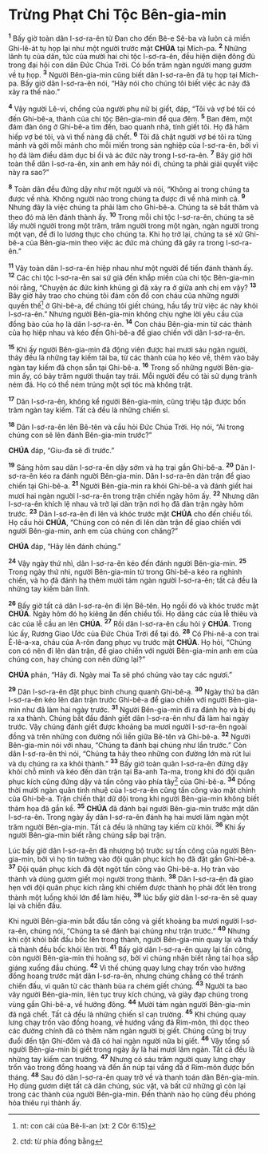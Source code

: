 # Trừng Phạt Chi Tộc Bên-gia-min
<sup><b>1</b></sup> Bấy giờ toàn dân I-sơ-ra-ên từ Đan cho đến Bê-e Sê-ba và luôn cả miền Ghi-lê-át tụ họp lại như một người trước mặt **CHÚA** tại Mích-pa. <sup><b>2</b></sup> Những lãnh tụ của dân, tức của mười hai chi tộc I-sơ-ra-ên, đều hiện diện đông đủ trong đại hội con dân Đức Chúa Trời. Có bốn trăm ngàn người mang gươm về tụ họp. <sup><b>3</b></sup> Người Bên-gia-min cũng biết dân I-sơ-ra-ên đã tụ họp tại Mích-pa. Bấy giờ dân I-sơ-ra-ên nói, “Hãy nói cho chúng tôi biết việc ác này đã xảy ra thế nào.”

<sup><b>4</b></sup> Vậy người Lê-vi, chồng của người phụ nữ bị giết, đáp, “Tôi và vợ bé tôi có đến Ghi-bê-a, thành của chi tộc Bên-gia-min để qua đêm. <sup><b>5</b></sup> Ban đêm, một đám đàn ông ở Ghi-bê-a tìm đến, bao quanh nhà, tính giết tôi. Họ đã hãm hiếp vợ bé tôi, và vì thế nàng đã chết. <sup><b>6</b></sup> Tôi đã chặt người vợ bé tôi ra từng mảnh và gởi mỗi mảnh cho mỗi miền trong sản nghiệp của I-sơ-ra-ên, bởi vì họ đã làm điều dâm dục bỉ ổi và ác đức này trong I-sơ-ra-ên. <sup><b>7</b></sup> Bây giờ hỡi toàn thể dân I-sơ-ra-ên, xin anh em hãy nói đi, chúng ta phải giải quyết việc này ra sao?”

<sup><b>8</b></sup> Toàn dân đều đứng dậy như một người và nói, “Không ai trong chúng ta được về nhà. Không người nào trong chúng ta được đi về nhà mình cả. <sup><b>9</b></sup> Nhưng đây là việc chúng ta phải làm cho Ghi-bê-a. Chúng ta sẽ bắt thăm và theo đó mà lên đánh thành ấy. <sup><b>10</b></sup> Trong mỗi chi tộc I-sơ-ra-ên, chúng ta sẽ lấy mười người trong một trăm, trăm người trong một ngàn, ngàn người trong một vạn, để đi lo lương thực cho chúng ta. Khi họ trở lại, chúng ta sẽ xử Ghi-bê-a của Bên-gia-min theo việc ác đức mà chúng đã gây ra trong I-sơ-ra-ên.”

<sup><b>11</b></sup> Vậy toàn dân I-sơ-ra-ên hiệp nhau như một người để tiến đánh thành ấy. <sup><b>12</b></sup> Các chi tộc I-sơ-ra-ên sai sứ giả đến khắp miền của chi tộc Bên-gia-min nói rằng, “Chuyện ác đức kinh khủng gì đã xảy ra ở giữa anh chị em vậy? <sup><b>13</b></sup> Bây giờ hãy trao cho chúng tôi đám côn đồ con cháu của những người quyền thế[^1-35526313-538d-4f86-a497-4311ada34d72] ở Ghi-bê-a, để chúng tôi giết chúng, hầu tẩy trừ việc ác này khỏi I-sơ-ra-ên.” Nhưng người Bên-gia-min không chịu nghe lời yêu cầu của đồng bào của họ là dân I-sơ-ra-ên. <sup><b>14</b></sup> Con cháu Bên-gia-min từ các thành của họ hiệp nhau và kéo đến Ghi-bê-a để giao chiến với dân I-sơ-ra-ên.

<sup><b>15</b></sup> Khi ấy người Bên-gia-min đã động viên được hai mươi sáu ngàn người, thảy đều là những tay kiếm tài ba, từ các thành của họ kéo về, thêm vào bảy ngàn tay kiếm đã chọn sẵn tại Ghi-bê-a. <sup><b>16</b></sup> Trong số những người Bên-gia-min ấy, có bảy trăm người thuận tay trái. Mỗi người đều có tài sử dụng trành ném đá. Họ có thể ném trúng một sợi tóc mà không trật.

<sup><b>17</b></sup> Dân I-sơ-ra-ên, không kể người Bên-gia-min, cũng triệu tập được bốn trăm ngàn tay kiếm. Tất cả đều là những chiến sĩ.

<sup><b>18</b></sup> Dân I-sơ-ra-ên lên Bê-tên và cầu hỏi Đức Chúa Trời. Họ nói, “Ai trong chúng con sẽ lên đánh Bên-gia-min trước?”

**CHÚA** đáp, “Giu-đa sẽ đi trước.”

<sup><b>19</b></sup> Sáng hôm sau dân I-sơ-ra-ên dậy sớm và hạ trại gần Ghi-bê-a. <sup><b>20</b></sup> Dân I-sơ-ra-ên kéo ra đánh người Bên-gia-min. Dân I-sơ-ra-ên dàn trận để giao chiến tại Ghi-bê-a. <sup><b>21</b></sup> Người Bên-gia-min ra khỏi Ghi-bê-a và đánh giết hai mươi hai ngàn người I-sơ-ra-ên trong trận chiến ngày hôm ấy. <sup><b>22</b></sup> Nhưng dân I-sơ-ra-ên khích lệ nhau và trở lại dàn trận nơi họ đã dàn trận ngày hôm trước. <sup><b>23</b></sup> Dân I-sơ-ra-ên đi lên và khóc trước mặt **CHÚA** cho đến chiều tối. Họ cầu hỏi **CHÚA**, “Chúng con có nên đi lên dàn trận để giao chiến với người Bên-gia-min, anh em của chúng con chăng?”

**CHÚA** đáp, “Hãy lên đánh chúng.”

<sup><b>24</b></sup> Vậy ngày thứ nhì, dân I-sơ-ra-ên kéo đến đánh người Bên-gia-min. <sup><b>25</b></sup> Trong ngày thứ nhì, người Bên-gia-min từ trong Ghi-bê-a kéo ra nghinh chiến, và họ đã đánh hạ thêm mười tám ngàn người I-sơ-ra-ên; tất cả đều là những tay kiếm bản lĩnh.

<sup><b>26</b></sup> Bấy giờ tất cả dân I-sơ-ra-ên đi lên Bê-tên. Họ ngồi đó và khóc trước mặt **CHÚA**. Ngày hôm đó họ kiêng ăn đến chiều tối. Họ dâng các của lễ thiêu và các của lễ cầu an lên **CHÚA**. <sup><b>27</b></sup> Rồi dân I-sơ-ra-ên cầu hỏi ý **CHÚA**. Trong lúc ấy, Rương Giao Ước của Đức Chúa Trời để tại đó. <sup><b>28</b></sup> Có Phi-nê-a con trai Ê-lê-a-xa, cháu của A-rôn đang phục vụ trước mặt **CHÚA**. Họ hỏi, “Chúng con có nên đi lên dàn trận, để giao chiến với người Bên-gia-min anh em của chúng con, hay chúng con nên dừng lại?”

**CHÚA** phán, “Hãy đi. Ngày mai Ta sẽ phó chúng vào tay các ngươi.”

<sup><b>29</b></sup> Dân I-sơ-ra-ên đặt phục binh chung quanh Ghi-bê-a. <sup><b>30</b></sup> Ngày thứ ba dân I-sơ-ra-ên kéo lên dàn trận trước Ghi-bê-a để giao chiến với người Bên-gia-min như đã làm hai ngày trước. <sup><b>31</b></sup> Người Bên-gia-min đi ra đánh họ và bị dụ ra xa thành. Chúng bắt đầu đánh giết dân I-sơ-ra-ên như đã làm hai ngày trước. Vậy chúng đánh giết được khoảng ba mươi người I-sơ-ra-ên ngoài đồng và trên những con đường nối liền giữa Bê-tên và Ghi-bê-a. <sup><b>32</b></sup> Người Bên-gia-min nói với nhau, “Chúng ta đánh bại chúng như lần trước.” Còn dân I-sơ-ra-ên thì nói, “Chúng ta hãy theo những con đường lớn mà rút lui và dụ chúng ra xa khỏi thành.” <sup><b>33</b></sup> Bấy giờ toàn quân I-sơ-ra-ên đứng dậy khỏi chỗ mình và kéo đến dàn trận tại Ba-anh Ta-ma, trong khi đó đội quân phục kích cũng đứng dậy và tấn công vào phía tây[^2-35526313-538d-4f86-a497-4311ada34d72] của Ghi-bê-a. <sup><b>34</b></sup> Đồng thời mười ngàn quân tinh nhuệ của I-sơ-ra-ên cũng tấn công vào mặt chính của Ghi-bê-a. Trận chiến thật dữ dội trong khi người Bên-gia-min không biết thảm họa đã gần kề. <sup><b>35</b></sup> **CHÚA** đã đánh bại người Bên-gia-min trước mặt dân I-sơ-ra-ên. Trong ngày ấy dân I-sơ-ra-ên đánh hạ hai mươi lăm ngàn một trăm người Bên-gia-min. Tất cả đều là những tay kiếm cừ khôi. <sup><b>36</b></sup> Khi ấy người Bên-gia-min biết rằng chúng sắp bại trận.

Lúc bấy giờ dân I-sơ-ra-ên đã nhượng bộ trước sự tấn công của người Bên-gia-min, bởi vì họ tin tưởng vào đội quân phục kích họ đã đặt gần Ghi-bê-a. <sup><b>37</b></sup> Đội quân phục kích đã đột ngột tấn công vào Ghi-bê-a. Họ tràn vào thành và dùng gươm giết mọi người trong thành. <sup><b>38</b></sup> Dân I-sơ-ra-ên đã giao hẹn với đội quân phục kích rằng khi chiếm được thành họ phải đốt lên trong thành một luồng khói lớn để làm hiệu, <sup><b>39</b></sup> lúc bấy giờ dân I-sơ-ra-ên sẽ quay lại và chiến đấu.

Khi người Bên-gia-min bắt đầu tấn công và giết khoảng ba mươi người I-sơ-ra-ên, chúng nói, “Chúng ta sẽ đánh bại chúng như trận trước.” <sup><b>40</b></sup> Nhưng khi cột khói bắt đầu bốc lên trong thành, người Bên-gia-min quay lại và thấy cả thành đều bốc khói lên trời. <sup><b>41</b></sup> Bấy giờ dân I-sơ-ra-ên quay lại tấn công, còn người Bên-gia-min thì hoảng sợ, bởi vì chúng nhận biết rằng tai họa sắp giáng xuống đầu chúng. <sup><b>42</b></sup> Vì thế chúng quay lưng chạy trốn vào hướng đồng hoang trước mặt dân I-sơ-ra-ên, nhưng chúng chẳng có thể tránh chiến đấu, vì quân từ các thành bủa ra chém giết chúng. <sup><b>43</b></sup> Người ta bao vây người Bên-gia-min, liên tục truy kích chúng, và giày đạp chúng trong vùng gần Ghi-bê-a, về hướng đông. <sup><b>44</b></sup> Mười tám ngàn người Bên-gia-min đã ngã chết. Tất cả đều là những chiến sĩ can trường. <sup><b>45</b></sup> Khi chúng quay lưng chạy trốn vào đồng hoang, về hướng vầng đá Rim-môn, thì dọc theo các đường chính đã có thêm năm ngàn người bị giết. Chúng cũng bị truy đuổi đến tận Ghi-đôm và đã có hai ngàn người nữa bị giết. <sup><b>46</b></sup> Vậy tổng số người Bên-gia-min bị giết trong ngày ấy là hai mươi lăm ngàn. Tất cả đều là những tay kiếm can trường. <sup><b>47</b></sup> Nhưng có sáu trăm người quay lưng chạy trốn vào trong đồng hoang và đến ẩn núp tại vầng đá ở Rim-môn được bốn tháng. <sup><b>48</b></sup> Sau đó dân I-sơ-ra-ên quay trở về và thanh toán dân Bên-gia-min. Họ dùng gươm diệt tất cả dân chúng, súc vật, và bất cứ những gì còn lại trong các thành của người Bên-gia-min. Đến thành nào họ cũng đều phóng hỏa thiêu rụi thành ấy.

[^1-35526313-538d-4f86-a497-4311ada34d72]: nt: con cái của Bê-li-an (xt: 2 Côr 6:15)
[^2-35526313-538d-4f86-a497-4311ada34d72]: ctd: từ phía đồng bằng